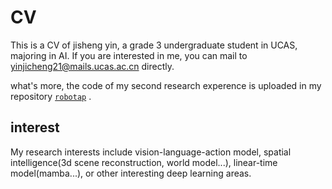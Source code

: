 # CV
This is a CV of jisheng yin,  a grade 3 undergraduate student in UCAS, majoring in AI. 
If you are interested in me, you can mail to yinjicheng21@mails.ucas.ac.cn directly.

what's more, the code of my second research experence is uploaded in my repository [`robotap`](https://github.com/nutsintheshell/robotap) .
## interest
My research interests include vision-language-action model, spatial intelligence(3d scene reconstruction, world model...), linear-time model(mamba...), or other interesting deep learning areas.
